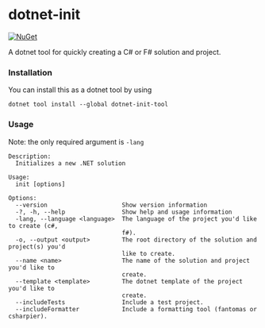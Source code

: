 # dotnet-init
[![NuGet](https://buildstats.info/nuget/dotnet-init-tool)](https://www.nuget.org/packages/dotnet-init-tool)

A dotnet tool for quickly creating a C# or F# solution and project.

### Installation
You can install this as a dotnet tool by using
```
dotnet tool install --global dotnet-init-tool
```

### Usage
Note: the only required argument is `-lang`
```
Description:
  Initializes a new .NET solution

Usage:
  init [options]

Options:
  --version                     Show version information
  -?, -h, --help                Show help and usage information
  -lang, --language <language>  The language of the project you'd like to create (c#, 
                                f#).
  -o, --output <output>         The root directory of the solution and project(s) you'd 
                                like to create.
  --name <name>                 The name of the solution and project you'd like to 
                                create.
  --template <template>         The dotnet template of the project you'd like to 
                                create.
  --includeTests                Include a test project.
  --includeFormatter            Include a formatting tool (fantomas or csharpier).
```
